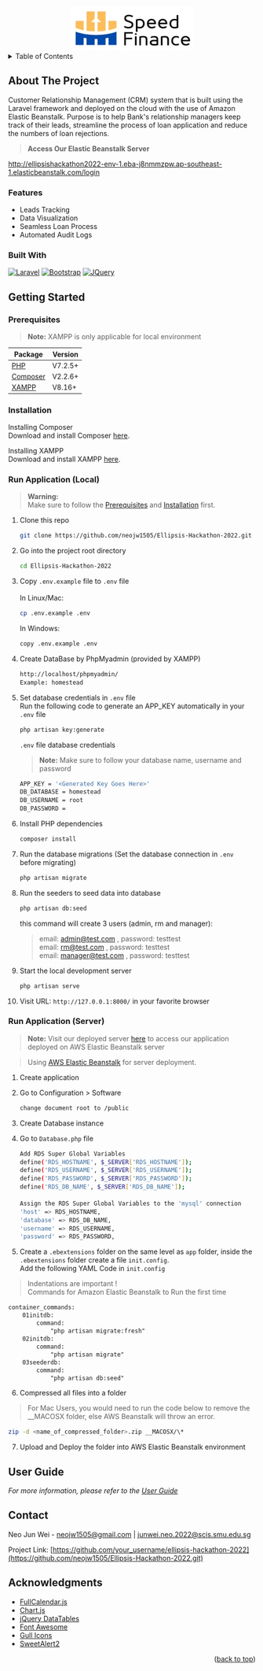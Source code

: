 <!-- PROJECT LOGO -->
<br />
<div align="center">
  <a href="https://github.com/neojw1505/Ellipsis-Hackathon-2022">
    <img src="https://raw.githubusercontent.com/neojw1505/Ellipsis-Hackathon-2022/master/Ellipsis-Hackathon-2022/Logos/hackathon-app-logo.PNG" alt="Logo" width="250" height="90" id="readme-top">
  </a>
</div>

<!-- TABLE OF CONTENTS -->
<details>
  <summary>Table of Contents</summary>
  <ol>
    <li>
      <a href="#about-the-project">About The Project</a>
      <ul>
        <li><a href="#built-with">Built With</a></li>
      </ul>
    </li>
    <li>
      <a href="#getting-started">Getting Started</a>
      <ul>
        <li><a href="#prerequisites">Prerequisites</a></li>
        <li><a href="#installation">Installation</a></li>
      </ul>
    </li>
    <li><a href="#user-guide">User Guide</a></li>
    <li><a href="#contact">Contact</a></li>
    <li><a href="#acknowledgments">Acknowledgments</a></li>
  </ol>
</details>

<!-- ABOUT THE PROJECT -->
## About The Project
Customer Relationship Management (CRM) system that is built using the Laravel framework and deployed on the cloud with the use of Amazon Elastic Beanstalk. Purpose is to help Bank's relationship managers keep track of their leads, streamline the process of loan application and reduce the numbers of loan rejections.

> **Access Our Elastic Beanstalk Server**
<!-- Server URL -->
http://ellipsishackathon2022-env-1.eba-j8nmmzpw.ap-southeast-1.elasticbeanstalk.com/login

<!-- FEATURES -->
### Features
* Leads Tracking
* Data Visualization
* Seamless Loan Process
* Automated Audit Logs


<!-- BUILT WITH -->
### Built With
[![Laravel][Laravel.com]][Laravel-url]
[![Bootstrap][Bootstrap.com]][Bootstrap-url]
[![JQuery][JQuery.com]][JQuery-url]


<!-- GETTING STARTED -->
## Getting Started

### Prerequisites 
> **Note:**
> XAMPP is only applicable for local environment

Package | Version
--- | ---
[PHP][PHP-url] | V7.2.5+
[Composer][Composer-url] | V2.2.6+
[XAMPP](https://www.apachefriends.org/) | V8.16+

### Installation
Installing Composer <br/>
Download and install Composer [here][Composer-url]. 

Installing XAMPP <br/>
Download and install XAMPP [here][XAMPP-url].   

### Run Application (Local) 
> **Warning:** <br/>
> Make sure to follow the [Prerequisites](#prerequisites) and [Installation](#installation) first.
1. Clone this repo
    ```sh
    git clone https://github.com/neojw1505/Ellipsis-Hackathon-2022.git
    ```
2. Go into the project root directory
    ```sh
    cd Ellipsis-Hackathon-2022
    ```
3. Copy `.env.example` file to `.env` file <br/><br/>
    In Linux/Mac:
    ```sh
    cp .env.example .env
    ```
    In Windows:
    ```sh
    copy .env.example .env
    ```
4. Create DataBase by PhpMyadmin (provided by XAMPP)
    ```sh
    http://localhost/phpmyadmin/
    Example: homestead
    ```
5. Set database credentials in `.env` file <br/>
    Run the following code to generate an APP_KEY automatically in your `.env` file
    ```sh
    php artisan key:generate
    ```
    `.env` file database credentials
    > **Note:**
    > Make sure to follow your database name, username and password
    ```sh
    APP_KEY = '<Generated Key Goes Here>'  
    DB_DATABASE = homestead 
    DB_USERNAME = root 
    DB_PASSWORD = 
    ```
6. Install PHP dependencies
    ```sh
    composer install
    ```
7. Run the database migrations (Set the database connection in `.env` before migrating)
    ```sh
    php artisan migrate
    ```
8. Run the seeders to seed data into database
    ```sh
    php artisan db:seed
    ```
    this command will create 3 users (admin, rm and manager):
    > email: admin@test.com , password: testtest <br/>
    > email: rm@test.com , password: testtest <br/>
    > email: manager@test.com , password: testtest 

9. Start the local development server
    ```sh
    php artisan serve
    ```
10. Visit URL: `http://127.0.0.1:8000/` in your favorite browser

### Run Application (Server) 
> **Note:** Visit our deployed server [here](http://ellipsishackathon2022-env-1.eba-j8nmmzpw.ap-southeast-1.elasticbeanstalk.com/login) to access our application deployed on AWS Elastic Beanstalk server

> Using [AWS Elastic Beanstalk](https://aws.amazon.com/elasticbeanstalk/) for server deployment.
1. Create application
2. Go to Configuration > Software
    ```sh
    change document root to /public
    ```
3. Create Database instance 
4. Go to `Database.php` file 
    ```sh
    Add RDS Super Global Variables
    define('RDS_HOSTNAME', $_SERVER['RDS_HOSTNAME']);
    define('RDS_USERNAME', $_SERVER['RDS_USERNAME']);
    define('RDS_PASSWORD', $_SERVER['RDS_PASSWORD']);
    define('RDS_DB_NAME', $_SERVER['RDS_DB_NAME']);

    Assign the RDS Super Global Variables to the 'mysql' connection 
    'host' => RDS_HOSTNAME,
    'database' => RDS_DB_NAME,
    'username' => RDS_USERNAME,
    'password' => RDS_PASSWORD,
    ```

5. Create a `.ebextensions` folder on the same level as `app` folder,   inside the `.ebextensions` folder create a file `init.config`. <br/>
Add the following YAML Code in `init.config`

  > Indentations are important ! <br/>
  > Commands for Amazon Elastic Beanstalk to Run the first time

    container_commands:
        01initdb:
            command:
                "php artisan migrate:fresh"
        02initdb:
            command: 
                "php artisan migrate"
        03seederdb:
            command:
                "php artisan db:seed" 

6. Compressed all files into a folder 
> For Mac Users, you would need to run the code below to remove the __MACOSX folder, else AWS Beanstalk will throw an error.
  ```sh
  zip -d <name_of_compressed_folder>.zip __MACOSX/\* 
  ```
7. Upload and Deploy the folder into AWS Elastic Beanstalk environment

<!-- USER GUIDE -->
## User Guide
_For more information, please refer to the [User Guide][UserGuide-url]_

<!-- CONTACT -->
## Contact
Neo Jun Wei - neojw1505@gmail.com | junwei.neo.2022@scis.smu.edu.sg

Project Link: [https://github.com/your_username/ellipsis-hackathon-2022](https://github.com/neojw1505/Ellipsis-Hackathon-2022.git)

<!-- ACKNOWLEDGMENTS -->
## Acknowledgments
* [FullCalendar.js](https://fullcalendar.io/)
* [Chart.js](https://www.chartjs.org/docs/latest/)
* [jQuery DataTables](https://datatables.net/)
* [Font Awesome](https://fontawesome.com)
* [Gull Icons](http://preview.themeforest.net/item/gull-angular-bootstrap-admin-dashboard-template/full_screen_preview/22866096)
* [SweetAlert2](https://sweetalert2.github.io/#usage)

<p align="right">(<a href="#readme-top">back to top</a>)</p>

[license-shield]: https://img.shields.io/github/license/othneildrew/Best-README-Template.svg?style=for-the-badge
[license-url]: https://github.com/othneildrew/Best-README-Template/blob/master/LICENSE.txt
[linkedin-shield]: https://img.shields.io/badge/-LinkedIn-black.svg?style=for-the-badge&logo=linkedin&colorB=555
[linkedin-url]: https://linkedin.com/in/othneildrew
[Svelte.dev]: https://img.shields.io/badge/Svelte-4A4A55?style=for-the-badge&logo=svelte&logoColor=FF3E00
[Svelte-url]: https://svelte.dev/
[Laravel.com]: https://img.shields.io/badge/Laravel-FF2D20?style=for-the-badge&logo=laravel&logoColor=white
[Laravel-url]: https://laravel.com
[Bootstrap.com]: https://img.shields.io/badge/Bootstrap-563D7C?style=for-the-badge&logo=bootstrap&logoColor=white
[Bootstrap-url]: https://getbootstrap.com
[JQuery.com]: https://img.shields.io/badge/jQuery-0769AD?style=for-the-badge&logo=jquery&logoColor=white
[JQuery-url]: https://jquery.com 
[Composer-url]: https://getcomposer.org/doc/00-intro.md#using-the-installer
[PHP-url]: https://www.php.net/downloads
[XAMPP-url]: https://www.apachefriends.org/
[UserGuide-url]: UserGuide.md
